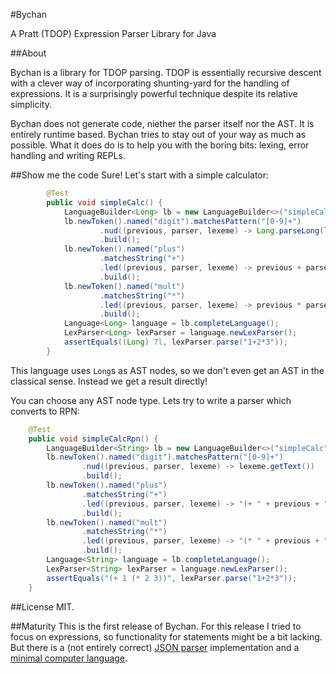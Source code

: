 #Bychan

A Pratt (TDOP) Expression Parser Library for Java

##About

Bychan is a library for TDOP parsing. TDOP is essentially recursive descent with a clever way
of incorporating shunting-yard for the handling of expressions. It is a surprisingly powerful technique
despite its relative simplicity.

Bychan does not generate code, niether the parser itself nor the AST. It is entirely runtime based.
Bychan tries to stay out of your way as much as possible.
What it does do is to help you with the boring bits: lexing, error handling and writing REPLs.

##Show me the code
Sure! Let's start with a simple calculator:
```Java
        @Test
        public void simpleCalc() {
            LanguageBuilder<Long> lb = new LanguageBuilder<>("simpleCalc");
            lb.newToken().named("digit").matchesPattern("[0-9]+")
                    .nud((previous, parser, lexeme) -> Long.parseLong(lexeme.getText()))
                    .build();
            lb.newToken().named("plus")
                    .matchesString("+")
                    .led((previous, parser, lexeme) -> previous + parser.expression(previous))
                    .build();
            lb.newToken().named("mult")
                    .matchesString("*")
                    .led((previous, parser, lexeme) -> previous * parser.expression(previous))
                    .build();
            Language<Long> language = lb.completeLanguage();
            LexParser<Long> lexParser = language.newLexParser();
            assertEquals((Long) 7l, lexParser.parse("1+2*3"));
        }
```
This language uses `Long`s as AST nodes, so we don't even get an AST in the classical sense. Instead we get a result directly!

You can choose any AST node type. Lets try to write a parser which converts to RPN:
```Java
    @Test
    public void simpleCalcRpn() {
        LanguageBuilder<String> lb = new LanguageBuilder<>("simpleCalc");
        lb.newToken().named("digit").matchesPattern("[0-9]+")
                .nud((previous, parser, lexeme) -> lexeme.getText())
                .build();
        lb.newToken().named("plus")
                .matchesString("+")
                .led((previous, parser, lexeme) -> "(+ " + previous + " " + parser.expression(previous) + ")")
                .build();
        lb.newToken().named("mult")
                .matchesString("*")
                .led((previous, parser, lexeme) -> "(* " + previous + " " + parser.expression(previous) + ")")
                .build();
        Language<String> language = lb.completeLanguage();
        LexParser<String> lexParser = language.newLexParser();
        assertEquals("(+ 1 (* 2 3))", lexParser.parse("1+2*3"));
    }
```

##License
MIT.

##Maturity
This is the first release of Bychan. For this release I tried to focus on expressions, so functionality for statements
 might be a bit lacking.
 But there is a (not entirely correct) [JSON parser](https://github.com/atorstling/bychan/blob/master/src/test/java/org/bychan/core/langs/json/JsonLangBuilder.java)
 implementation and a [minimal computer language](https://github.com/atorstling/bychan/blob/master/src/test/java/org/bychan/core/langs/minilang/MiniLangTest.java).

